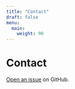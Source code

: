 ```yaml
---
title: "Contact"
draft: false
menu:
  main:
    weight: 90
---
```


# Contact

[Open an issue](https://github.com/skanderi7/hugo-mock-landing-page/issues/new) on GitHub.
